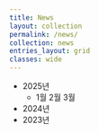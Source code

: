 ```yaml
---
title: News
layout: collection
permalink: /news/
collection: news
entries_layout: grid
classes: wide
---
```


- 2025년
  - 1월
    2월
    3월
- 2024년
- 2023년

